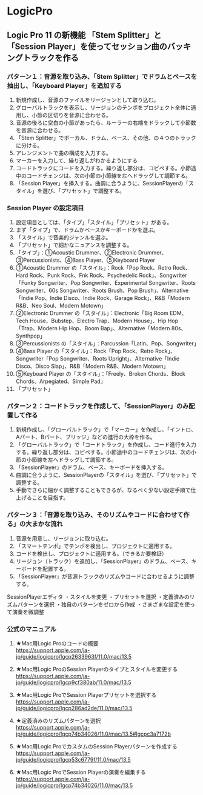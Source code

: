 # LogicPro
## Logic Pro 11 の新機能 「Stem Splitter」と「Session Player」を使ってセッション曲のバッキングトラックを作る
  
### パターン１：音源を取り込み、「Stem Splitter」でドラムとベースを抽出し、「Keyboard Player」を追加する
1. 新規作成し、音源のファイルをリージョンとして取り込む。  
2. グローバルトラックを表示し、リージョンのテンポをプロジェクト全体に適用し、小節の区切りを音源に合わせる。
3. 音源の後ろに空白の小節があったら、ルーラーの右端をドラックして小節数を音源に合わせる。
4. 「Stem Splitter」でボーカル、ドラム、ベース、その他、の４つのトラックに分ける。
5. アレンジメントで曲の構成を入力する。
6. マーカーを入力して、繰り返しがわかるようにする
7. コードトラックにコードを入力する。繰り返し部分は、コピペする。小節途中のコードチェンジは、次の小節の小節線を左へドラッグして調節する。
8. 「Session Player」を挿入する。曲調に合うように、SessionPlayerの「スタイル」を選び、「プリセット」で調整する。

### Session Player の設定項目
1. 設定項目としては、「タイプ」「スタイル」「プリセット」がある。
2. まず「タイプ」で、ドラムかベースかキーボードかを選ぶ。
3. 「スタイル」で音楽的ジャンルを選ぶ。
4. 「プリセット」で細かなニュアンスを調整する。
5. 「タイプ」：①Acoustic Drummer、②Electronic Drummer、③Percussionists、④Bass Player、⑤Keyboard Player
6. ①Acoustic Drummer の「スタイル」：Rock「Pop Rock、Retro Rock、Hard Rock、Punk Rock、Fnk Rock、Psychedelic Rock」、Songwriter「Funky Songwriter、Pop Songwriter、Experimental Songwriter、Roots Songwriter、60s Songwriter、Roots Brush、Pop Brush」、Alternative「Indie Pop、Indie Disco、Indie Rock、Garage Rock」、R&B「Modern R&B、Neo Soul、Modern Motown」
7. ②Electronic Drummer の「スタイル」：Electronic「Big Room EDM、Tech House、Bubstep、Electro Trap、Modern House」、Hip Hop「Trap、Modern Hip Hop、Boom Bap」、Alternative「Modern 80s、Synthpop」
8. ③Percussionists の「スタイル」：Parcussion「Latin、Pop、Songwriter」
9. ④Bass Player の「スタイル」：Rock「Pop Rock、Retro Rock」、Songwriter「Pop Songwriter、Roots Upright」、Alternative「Indie Disco、Disco Slap」、R&B「Modern R&B、Modern Motown」
10. ⑤Keyboard Player の「スタイル」：「Freely、Broken Chords、Block Chords、Arpegiated、Simple Pad」
11. 「プリセット」

### パターン２：コードトラックを作成して、「SessionPlayer」のみ配置して作る
1. 新規作成し、「グローバルトラック」で「マーカー」を作成し、「イントロ、Aパート、Bパート、ブリッジ」などの進行の大枠を作る。
2. 「グローバルトラック」で「コードトラック」を作成し、コード進行を入力する。繰り返し部分は、コピペする。小節途中のコードチェンジは、次の小節の小節線を左へドラッグして調節する。
3. 「SessionPlayer」のドラム、ベース、キーボードを挿入する。
4. 曲調に合うように、SessionPlayerの「スタイル」を選び、「プリセット」で調整する。
5. 手動でさらに細かく調整することもできるが、なるべく少ない設定手順で仕上げることを目指す。


### パターン３：「音源を取り込み、そのリズムやコードに合わせて作る」の大まかな流れ
1. 音源を用意し、リージョンに取り込む。
2. 「スマートテンポ」でテンポを検出し、プロジェクトに適用する。
3. コードを検出し、プロジェクトに適用する。（できるか要検証）
4. リージョン（トラック）を追加し、「SessionPlayer」のドラム、ベース、キーボードを配置する。
5. 「SessionPlayer」が音源トラックのリズムやコードに合わせるように調整する。

SessionPlayerエディタ
・スタイルを変更
・プリセットを選択
・定義済みのリズムパターンを選択
・独自のパターンをゼロから作成
・さまざまな設定を使って演奏を微調整

### 公式のマニュアル

1. ★Mac用Logic Proのコードの概要  
https://support.apple.com/ja-jp/guide/logicpro/lgcp2633963f/11.0/mac/13.5

2. ★Mac用Logic ProのSession Playerのタイプとスタイルを変更する  
https://support.apple.com/ja-jp/guide/logicpro/lgcp9cf380ab/11.0/mac/13.5

3. ★Mac用Logic ProでSession Playerプリセットを選択する  
https://support.apple.com/ja-jp/guide/logicpro/lgcp286ad2de/11.0/mac/13.5

4. ★定義済みのリズムパターンを選択  
https://support.apple.com/ja-jp/guide/logicpro/lgcp74b34026/11.0/mac/13.5#lgcpc3a7172b

5. ★Mac用Logic ProでカスタムのSession Playerパターンを作成する  
https://support.apple.com/ja-jp/guide/logicpro/lgcp53c6779f/11.0/mac/13.5

6. ★Mac用Logic ProでSession Playerの演奏を編集する  
https://support.apple.com/ja-jp/guide/logicpro/lgcp74b34026/11.0/mac/13.5